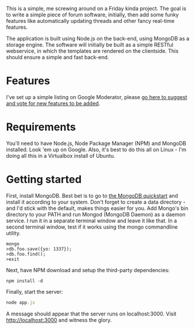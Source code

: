 This is a simple, me screwing around on a Friday kinda project. The goal is to write a simple piece of forum software, initially, then add some funky features like automatically updating threads and other fancy real-time features.

The application is built using Node.js on the back-end, using MongoDB as a storage engine. The software will initially be built as a simple RESTful webservice, in which the templates are rendered on the clientside. This should ensure a simple and fast back-end.

Features
========

I've set up a simple listing on Google Moderator, please [go here to suggest and vote for new features to be added](http://www.google.com/moderator/#15/e=92af0&t=92af0.40).

Requirements
============

You'll need to have Node.js, Node Package Manager (NPM) and MongoDB installed. Look 'em up on Google. Also, it's best to do this all on Linux - I'm doing all this in a Virtualbox install of Ubuntu.

Getting started
==============

First, install MongoDB. Best bet is to go to [the MongoDB quickstart](http://www.mongodb.org/display/DOCS/Quickstart+Unix) and install it according to your system. Don't forget to create a data directory - and I'd stick with the default, makes things easier for you. Add Mongo's bin directory to your PATH and run Mongod (MongoDB Daemon) as a daemon service. I run it in a separate terminal window and leave it like that. In a second terminal window, test if it works using the mongo commandline utility.

```
mongo
>db.foo.save({yo: 1337});
>db.foo.find();
>exit
```

Next, have NPM download and setup the third-party dependencies:

```
npm install -d
```

Finally, start the server:

```javascript
node app.js
```
A message should appear that the server runs on localhost:3000. Visit [http://localhost:3000](http://localhost:3000) and witness the glory.
